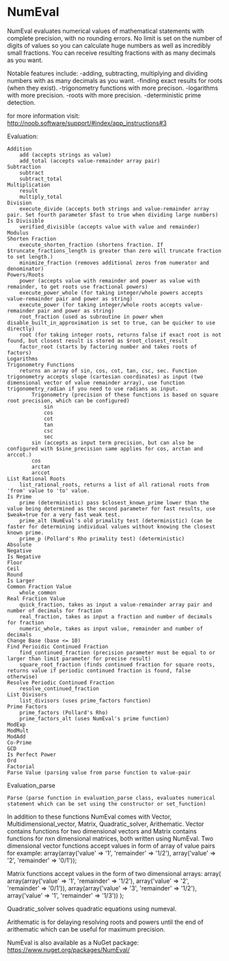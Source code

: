 # NumEval
NumEval evaluates numerical values of mathematical statements with complete precision, with no rounding errors. No limit is set on the number of digits of values so you can calculate huge numbers as well as incredibly small fractions. You can receive resulting fractions with as many decimals as you want.

Notable features include:
-adding, subtracting, multiplying and dividing numbers with as many decimals as you want.
-finding exact results for roots (when they exist).
-trigonometry functions with more precison.
-logarithms with more precision.
-roots with more precision.
-deterministic prime detection. 

for more information visit: http://noob.software/support/#index/app_instructions#3

Evaluation:

    Addition
        add (accepts strings as value)
        add_total (accepts value-remainder array pair)
    Subtraction
        subtract
        subtract_total
    Multiplication
        result
        multiply_total
    Division
        execute_divide (accepts both strings and value-remainder array pair. Set fourth parameter $fast to true when dividing large numbers)
    Is Divisible
        verified_divisible (accepts value with value and remainder)
    Modulus
    Shorten Fraction
        execute_shorten_fraction (shortens fraction. If $truncate_fractions_length is greater than zero will truncate fraction to set length.)
        minimize_fraction (removes additional zeros from numerator and denominator)
    Powers/Roots
        power (accepts value with remainder and power as value with remainder, to get roots use fractional powers)
        execute_power_whole (for taking integer/whole powers accepts value-remainder pair and power as string)
        execute_power (for taking integer/whole roots accepts value-remainder pair and power as string)
        root_fraction (used as subroutine in power when disable_built_in_approximation is set to true, can be quicker to use directly)
        root (for taking integer roots, returns false if exact root is not found, but closest result is stored as $root_closest_result
        factor_root (starts by factoring number and takes roots of factors)
    Logarithms
    Trigonometry Functions
        returns an array of sin, cos, cot, tan, csc, sec. Function trigonometry accepts slope (cartesian coordinates) as input (two dimensional vector of value remainder array), use function trigonometry_radian if you need to use radians as input.
            Trigonometry (precision of these functions is based on square root precision, which can be configured)
                sin
                cos
                cot
                tan
                csc
                sec
            sin (accepts as input term precision, but can also be configured with $sine_precision same applies for cos, arctan and arccot.)
            cos
            arctan
            arccot
    List Rational Roots
        list_rational_roots, returns a list of all rational roots from 'from' value to 'to' value.
    Is Prime
        prime (deterministic) pass $closest_known_prime lower than the value being determined as the second parameter for fast results, use $weak=true for a very fast weak test.
        prime_alt (NumEval's old primality test (deterministic) (can be faster for determining individual values without knowing the closest known prime.
        prime_p (Pollard's Rho primality test) (deterministic)
    Absolute
    Negative
    Is Negative
    Floor
    Ceil
    Round
    Is Larger
    Common Fraction Value
        whole_common
    Real Fraction Value
        quick_fraction, takes as input a value-remainder array pair and number of decimals for fraction
        real_fraction, takes as input a fraction and number of decimals for fraction
        numeric_whole, takes as input value, remainder and number of decimals
    Change Base (base <= 10)
    Find Perioidic Continued Fraction
        find_continued_fraction (precision parameter must be equal to or larger than limit parameter for precise result)
        square_root_fraction (finds continued fraction for square roots, returns value if periodic continued fraction is found, false otherwise)
    Resolve Periodic Continued Fraction
        resolve_continued_fraction
    List Divisors
        list_divisors (uses prime_factors function)
    Prime Factors
        prime_factors (Pollard's Rho)
        prime_factors_alt (uses NumEval's prime function)
    ModExp
    ModMult
    ModAdd
    Co-Prime
    GCD
    Is Perfect Power
    Ord
    Factorial
    Parse Value (parsing value from parse function to value-pair

Evaluation_parse

    Parse (parse function in evaluation_parse class, evaluates numerical statement which can be set using the constructor or set_function)


In addition to these functions NumEval comes with Vector, Multidimensional_vector, Matrix, Quadratic_solver, Arithematic. Vector contains functions for two dimensional vectors and Matrix contains functions for nxn dimensional matrices, both written using NumEval. Two dimensional vector functions accept values in form of array of value pairs for example:
array(array('value' => '1', 'remainder' => '1/2'), array('value' => '2', 'remainder' => '0/1'));

Matrix functions accept values in the form of two dimensional arrays:
array(
array(array('value' => '1', 'remainder' => '1/2'), array('value' => '2', 'remainder' => '0/1')),
array(array('value' => '3', 'remainder' => '1/2'), array('value' => '1', 'remainder' => '1/3'))
);

Quadratic_solver solves quadratic equations using numeval.

Arithematic is for delaying resolving roots and powers until the end of arithematic which can be useful for maximum precision.

NumEval is also available as a NuGet package: https://www.nuget.org/packages/NumEval/
